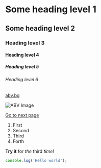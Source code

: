 # Some heading level 1

## Some heading level 2

### Heading level 3

#### Heading level 4

##### Heading level 5

###### Heading level 6


[abv.bg](https://www.abv.bg)

![ABV Image](https://www.abv.bg/i/abv-logo.svg)

[Go to next page](second.md)

1. First
2. Second
3. Third
4. Forth
    
**Try it** for _the_ third *time*!

```js
console.log('Hello world');
```



